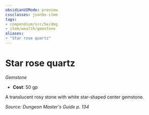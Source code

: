 ```yaml
---
obsidianUIMode: preview
cssclasses: json5e-item
tags:
- compendium/src/5e/dmg
- item/wealth/gemstone
aliases: 
- "Star rose quartz"
---
```

# Star rose quartz
*Gemstone*  

- **Cost**: 50 gp

A translucent rosy stone with white star-shaped center gemstone.

*Source: Dungeon Master's Guide p. 134*